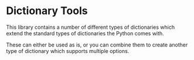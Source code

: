 # Dictionary Tools

This library contains a number of different types of dictionaries which extend
the standard types of dictionaries the Python comes with.

These can either be used as is, or you can combine them to create another type
of dictionary which supports multiple options.


